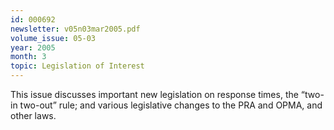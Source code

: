 ```yaml
---
id: 000692
newsletter: v05n03mar2005.pdf
volume_issue: 05-03
year: 2005
month: 3
topic: Legislation of Interest
---
```


This issue discusses important new legislation on response times, the “two-in two-out” rule; and various legislative changes to the PRA and OPMA, and other laws.